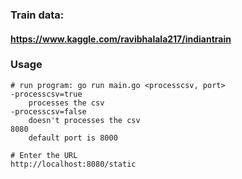 ### Train data:
#### https://www.kaggle.com/ravibhalala217/indiantrain


### Usage
	# run program: go run main.go <processcsv, port>
	-processcsv=true
		processes the csv
	-processcsv=false
		doesn't processes the csv
	8080
		default port is 8000

	# Enter the URL 
	http://localhost:8080/static
